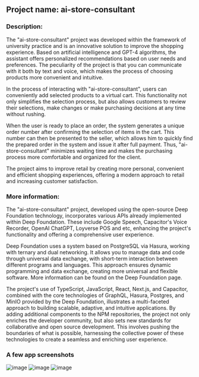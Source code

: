 ## Project name: ai-store-consultant

### Description:

The "ai-store-consultant" project was developed within the framework of university practice and is an innovative solution to improve the shopping experience. Based on artificial intelligence and GPT-4 algorithms, the assistant offers personalized recommendations based on user needs and preferences. The peculiarity of the project is that you can communicate with it both by text and voice, which makes the process of choosing products more convenient and intuitive.

In the process of interacting with "ai-store-consultant", users can conveniently add selected products to a virtual cart. This functionality not only simplifies the selection process, but also allows customers to review their selections, make changes or make purchasing decisions at any time without rushing.

When the user is ready to place an order, the system generates a unique order number after confirming the selection of items in the cart. This number can then be presented to the seller, which allows him to quickly find the prepared order in the system and issue it after full payment. Thus, "ai-store-consultant" minimizes waiting time and makes the purchasing process more comfortable and organized for the client.

The project aims to improve retail by creating more personal, convenient and efficient shopping experiences, offering a modern approach to retail and increasing customer satisfaction.

### More information:

The "ai-store-consultant" project, developed using the open-source Deep Foundation technology, incorporates various APIs already implemented within Deep Foundation. These include Google Speech, Capacitor's Voice Recorder, OpenAI ChatGPT, Loyverse POS and etc, enhancing the project's functionality and offering a comprehensive user experience.

Deep Foundation uses a system based on PostgreSQL via Hasura, working with ternary and dual networking. It allows you to manage data and code through universal data exchange, with short-term interaction between different programs and languages. This approach ensures dynamic programming and data exchange, creating more universal and flexible software. More information can be found on the Deep Foundation page.

The project's use of TypeScript, JavaScript, React, Next.js, and Capacitor, combined with the core technologies of GraphQL, Hasura, Postgres, and MinIO provided by the Deep Foundation, illustrates a multi-faceted approach to building scalable, adaptive, and intuitive applications. By adding additional components to the NPM repositories, the project not only enriches the developer community, but also sets new standards for collaborative and open source development. This involves pushing the boundaries of what is possible, harnessing the collective power of these technologies to create a seamless and enriching user experience.

### A few app screenshots
![image](https://github.com/flakeed/ai-store-consultant/assets/58123600/b0a0ebd9-34e9-4050-a32f-c9fba9acd9a4)
![image](https://github.com/flakeed/ai-store-consultant/assets/58123600/29a06cd6-a671-442e-b7e7-b72f3cbe536c)
![image](https://github.com/flakeed/ai-store-consultant/assets/58123600/89030c86-30ce-4c12-8a3a-816869f11375)

